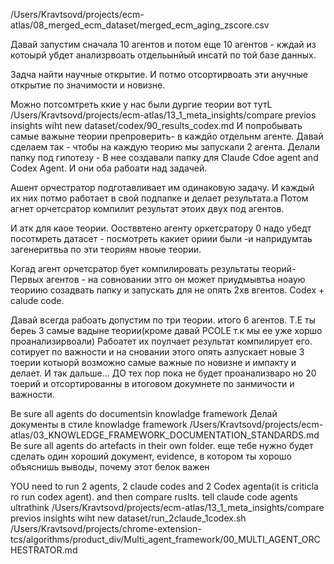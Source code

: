 /Users/Kravtsovd/projects/ecm-atlas/08_merged_ecm_dataset/merged_ecm_aging_zscore.csv 

Давай запустим сначала 10 агентов и потом еще 10 агентов - кждай из котоырй убдет анализрвоать отдельынйый инсатй по той базе данных. 

Задча найти научные открытие. И потмо отсортирвоать эти анучные открытие по значимости и новизне.  

Можно потсомтреть ккие у нас были дургие теории вот тутL /Users/Kravtsovd/projects/ecm-atlas/13_1_meta_insights/compare previos insights wiht new dataset/codex/90_results_codex.md 
И попробывать самые важыне теории препроверить- в каждйо отдельнм агенте. Давай сделаем так - чтобы на каждую теорию мы запускали 2 агента. Делали папку под гипотезу - В нее создавали папку для Claude Cdoe agent and Codex Agent. И они оба рабоати над задачей. 

Ашент орчестратор подготавливает им одинаковую задачу. И каждый их них потмо работает в свой подпапке и делает результата.а Потом агнет орчетсратор компилит результат этоих двух под агентов. 

И атк для каое теории. Оостввтено агенту оркетсратору 0 надо убедт посотмреть датасет - посмотреть какиет ориии были -и  напридумтаь загенеритвьа по эти теориям нвоые теории. 

Когад агент орчетсратор бует компилировать результаты теорий- Первых агентов - на совновании этго он может приудмывтьа ноаую теориию созадвать папку и запускать для не опять 2хв вгентов. Codex + calude code.

Давай всегда рабоать допустим по три теории. итого 6 агентов. Т.Е ты береь 3 самые вадыне теории(кроме давай PCOLE т.к мы ее уже хоршо проанализирвоали) Рабоатет их поулчает результат компилирует его. сотирует по важности и на сновании этого опять азпускает новые 3 тоерии котыорй возможно самые важные по новизне и импакту и делает. И так дальше... ДО тех пор пока не будет проанализваро но 20 тоерий и отсортированны в итоговом докумнете по занмичости и важности. 

Be sure all agents do documentsin knowladge framework Делай документы в стиле knowladge framework /Users/Kravtsovd/projects/ecm-atlas/03_KNOWLEDGE_FRAMEWORK_DOCUMENTATION_STANDARDS.md
Be sure all agents do artefacts in their own folder. 
еще тебе нужно будет сделать один хороший документ, evidence, в котором ты хорошо объяснишь выводы, почему этот белок важен 


YOU need to run 2 agents, 2 claude codes and 2 Codex agenta(it is criticla ro run codex agent). and then compare ruslts. tell claude code agents ultrathink 
/Users/Kravtsovd/projects/ecm-atlas/13_1_meta_insights/compare previos insights wiht new dataset/run_2claude_1codex.sh
/Users/Kravtsovd/projects/chrome-extension-tcs/algorithms/product_div/Multi_agent_framework/00_MULTI_AGENT_ORCHESTRATOR.md



